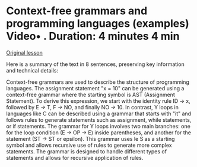 # Context-free grammars and programming languages (examples) Video• . Duration: 4 minutes 4 min

[Original lesson](https://www.coursera.org/learn/uol-fundamentals-of-computer-science/lecture/YUHpe/context-free-grammars-and-programming-languages-examples)

Here is a summary of the text in 8 sentences, preserving key information and technical details:

Context-free grammars are used to describe the structure of programming languages. The assignment statement "x = 10" can be generated using a context-free grammar where the starting symbol is AST (Assignment Statement). To derive this expression, we start with the identity rule ID -> x, followed by E -> T, F -> NO, and finally NO -> 10. In contrast, Y loops in languages like C can be described using a grammar that starts with "it" and follows rules to generate statements such as assignment, while statements, or if statements. The grammar for Y loops involves two main branches: one for the loop condition (E -> OP -> E) inside parentheses, and another for the statement (ST -> ST or epsilon). This grammar uses le S as a starting symbol and allows recursive use of rules to generate more complex statements. The grammar is designed to handle different types of statements and allows for recursive application of rules.

